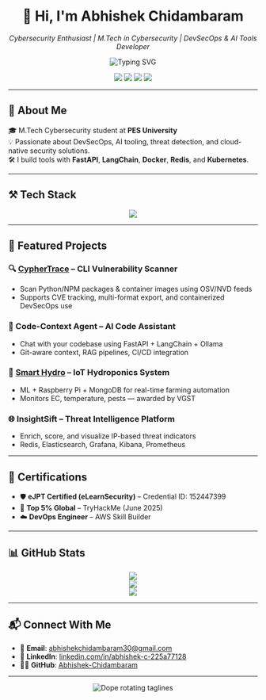 <h1 align="center">👋 Hi, I'm Abhishek Chidambaram</h1>

<p align="center">
  <i>Cybersecurity Enthusiast | M.Tech in Cybersecurity | DevSecOps & AI Tools Developer</i>
</p>

<p align="center">
  <img src="https://readme-typing-svg.demolab.com?font=Fira+Code&pause=1000&color=00F7FF&center=true&vCenter=true&width=435&lines=Building+Secure+AI+DevOps+Pipelines;Open-Source+Contributor;Always+learning+%F0%9F%93%9A;FastAPI+%7C+LangChain+%7C+Docker+%7C+K8s" alt="Typing SVG" />
</p>

<p align="center">
  <a href="mailto:abhishekchidambaram30@gmail.com"><img src="https://img.shields.io/badge/Gmail-abhishekchidambaram30-red?logo=gmail" /></a>
  <a href="https://linkedin.com/in/abhishek-c-225a77128"><img src="https://img.shields.io/badge/LinkedIn-abhishek-blue?logo=linkedin" /></a>
  <a href="https://github.com/Abhishek-Chidambaram"><img src="https://img.shields.io/badge/GitHub-Abhishek--Chidambaram-black?logo=github" /></a>
  <a href="https://hub.docker.com/r/abhishek56/cyphertrace"><img src="https://img.shields.io/badge/DockerHub-CypherTrace-blue?logo=docker" /></a>
</p>

---

## 🧠 About Me

🎓 M.Tech Cybersecurity student at **PES University**  
💡 Passionate about DevSecOps, AI tooling, threat detection, and cloud-native security solutions.  
🛠️ I build tools with **FastAPI**, **LangChain**, **Docker**, **Redis**, and **Kubernetes**.

---

## ⚒️ Tech Stack

<p align="center">
  <img src="https://skillicons.dev/icons?i=python,fastapi,docker,kubernetes,redis,grafana,prometheus,git,linux,sqlite,mongodb,html,css,bash" />
</p>

---

## 🚀 Featured Projects

### 🔍 [CypherTrace](https://hub.docker.com/r/abhishek56/cyphertrace) – CLI Vulnerability Scanner
- Scan Python/NPM packages & container images using OSV/NVD feeds  
- Supports CVE tracking, multi-format export, and containerized DevSecOps use

### 🧠 Code-Context Agent – AI Code Assistant
- Chat with your codebase using FastAPI + LangChain + Ollama
- Git-aware context, RAG pipelines, CI/CD integration

### 🌱 [Smart Hydro](https://smarthydroponics.vercel.app/) – IoT Hydroponics System
- ML + Raspberry Pi + MongoDB for real-time farming automation
- Monitors EC, temperature, pests — awarded by VGST

### 🌐 InsightSift – Threat Intelligence Platform
- Enrich, score, and visualize IP-based threat indicators
- Redis, Elasticsearch, Grafana, Kibana, Prometheus

---

## 📜 Certifications

- 🛡️ **eJPT Certified (eLearnSecurity)** – Credential ID: 152447399  
- 🧠 **Top 5% Global** – TryHackMe (June 2025)  
- ☁️ **DevOps Engineer** – AWS Skill Builder  

---

## 📊 GitHub Stats

<p align="center">
  <img src="https://github-readme-stats.vercel.app/api?username=Abhishek-Chidambaram&show_icons=true&theme=tokyonight" />
  <br>
  <img src="https://github-readme-streak-stats.herokuapp.com?user=Abhishek-Chidambaram&theme=tokyonight" />
  <br>
  <img src="https://github-readme-stats.vercel.app/api/top-langs/?username=Abhishek-Chidambaram&layout=compact&theme=tokyonight" />
</p>

---

## 📬 Connect With Me

- 📧 **Email**: abhishekchidambaram30@gmail.com  
- 💼 **LinkedIn**: [linkedin.com/in/abhishek-c-225a77128](https://linkedin.com/in/abhishek-c-225a77128)  
- 🧑‍💻 **GitHub**: [Abhishek-Chidambaram](https://github.com/Abhishek-Chidambaram)

---
<p align="center">
  <img src="https://readme-typing-svg.demolab.com?font=Fira+Code&pause=1500&color=F7FF00&center=true&vCenter=true&width=600&lines=Zero-day+mind.+Full-stack+grind.;Built+in+the+terminal.+Deployed+with+precision.;AI+guards+my+pipeline%2C+CLI+runs+my+code.;Logs+don’t+lie.+I+read+them+in+real-time.;If+it’s+not+secure%2C+it+doesn’t+ship." alt="Dope rotating taglines" />
</p>

